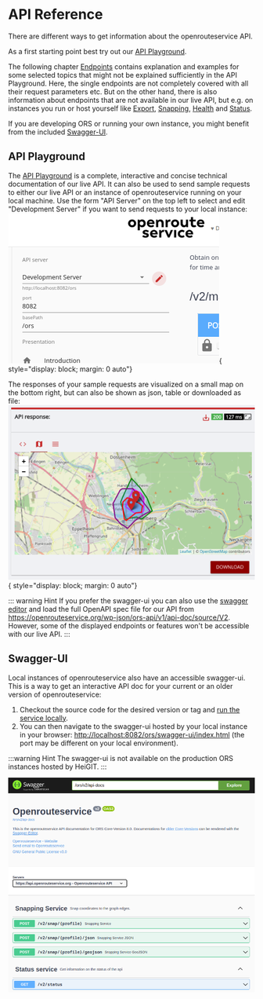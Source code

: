 # API Reference

There are different ways to get information about the openrouteservice API.

As a first starting point best try out our [API Playground](#api-playground).

The following chapter [Endpoints](endpoints/index.md) contains explanation and examples for some selected topics that might not
be explained sufficiently in the API Playground.
Here, the single endpoints are not completely covered with all their request parameters etc.
But on the other hand, there is also information about endpoints that are not available in our live API,
but e.g. on instances you run or host yourself like [Export](endpoints/export/index.md), [Snapping](endpoints/snapping/index.md), [Health](endpoints/health/index.md) and [Status](endpoints/status/index.md).

If you are developing ORS or running your own instance, you might benefit from the included [Swagger-UI](#swagger-ui).

## API Playground

The [API Playground](https://openrouteservice.org/dev/#/api-docs/directions_service) is a complete, interactive and concise technical documentation of our live API.
It can also be used to send sample requests to either our live API or an instance of openrouteservice running on your local machine.
Use the form "API Server" on the top left to select and edit "Development Server" if you want to send requests to your local instance:
![Development server usage](../public/playground-select-server.png "Development server usage"){ style="display: block; margin: 0 auto"}

The responses of your sample requests are visualized on a small map on the bottom right,
but can also be shown as json, table or downloaded as file:
![Example request visualization](../public/playground-map.png "Example request visualization"){ style="display: block; margin: 0 auto"}

::: warning Hint
If you prefer the swagger-ui you can also use the [swagger editor](https://editor-next.swagger.io/) and load
the full OpenAPI spec file for our API from https://openrouteservice.org/wp-json/ors-api/v1/api-doc/source/V2.
However, some of the displayed endpoints or features won't be accessible with our live API.
:::

## Swagger-UI

Local instances of openrouteservice also have an accessible swagger-ui.
This is a way to get an interactive API doc for your current or an older version of openrouteservice:
1. Checkout the source code for the desired version or tag and [run the service locally](../run-instance/index.md).
2. You can then navigate to the swagger-ui hosted by your local instance in your browser: [http://localhost:8082/ors/swagger-ui/index.html](http://localhost:8082/ors/swagger-ui/index.html)
(the port may be different on your local environment).

:::warning Hint
The swagger-ui is not available on the production ORS instances hosted by HeiGIT.
:::

![Swagger-UI](../public/swagger-ui.png "Swagger UI")
